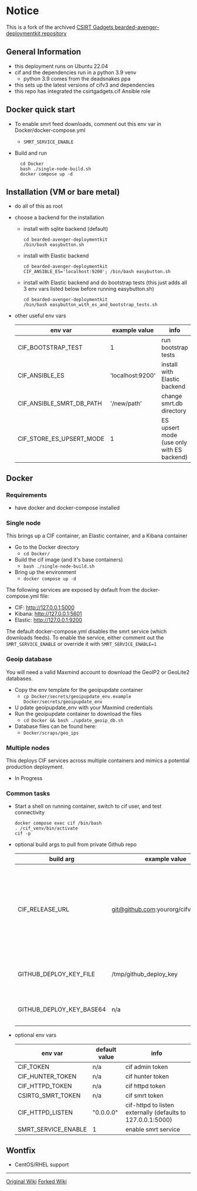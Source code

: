 # Notice

This is a fork of the archived [CSIRT Gadgets bearded-avenger-deploymentkit repository](https://github.com/csirtgadgets/bearded-avenger-deploymentkit)

## General Information

* this deployment runs on Ubuntu 22.04
* cif and the dependencies run in a python 3.9 venv
  * python 3.9 comes from the deadsnakes ppa
* this sets up the latest versions of cifv3 and dependencies
* this repo has integrated the csirtgadgets.cif Ansible role

## Docker quick start

* To enable smrt feed downloads, comment out this env var in Docker/docker-compose.yml
    * ```SMRT_SERVICE_ENABLE```
* Build and run

        cd Docker
        bash ./single-node-build.sh
        docker compose up -d

## Installation (VM or bare metal)

* do all of this as root

* choose a backend for the installation

  * install with sqlite backend (default)

        cd bearded-avenger-deploymentkit
        /bin/bash easybutton.sh

  * install with Elastic backend

        cd bearded-avenger-deploymentkit
        CIF_ANSIBLE_ES='localhost:9200'; /bin/bash easybutton.sh

  * install with Elastic backend and do bootstrap tests (this just adds all 3 env vars listed below before running easybutton.sh)

        cd bearded-avenger-deploymentkit
        /bin/bash easybutton_with_es_and_bootstrap_tests.sh

* other useful env vars

  | env var | example value | info |
  | --- | --- | --- |
  | CIF_BOOTSTRAP_TEST | 1 | run bootstrap tests |
  | CIF_ANSIBLE_ES | 'localhost:9200' | install with Elastic backend |
  | CIF_ANSIBLE_SMRT_DB_PATH | '/new/path' | change smrt.db directory |
  | CIF_STORE_ES_UPSERT_MODE | 1 | ES upsert mode (use only with ES backend) |

## Docker

### Requirements

* have docker and docker-compose installed

### Single node

This brings up a CIF container, an Elastic container, and a Kibana container

* Go to the Docker directory
    * ```cd Docker/```
* Build the cif image (and it's base containers)
    * ```bash ./single-node-build.sh```
* Bring up the environment
    *  ```docker compose up -d```

The following services are exposed by default from the docker-compose.yml file:

* CIF: http://127.0.0.1:5000
* Kibana: http://127.0.0.1:5601
* Elastic: http://127.0.0.1:9200

The default docker-compose.yml disables the smrt service (which downloads feeds). To enable the service,
either comment out the ```SMRT_SERVICE_ENABLE``` or override it with ```SMRT_SERVICE_ENABLE=1```

### Geoip database

You will need a valid Maxmind account to download the GeoIP2 or GeoLite2 databases.

* Copy the env template for the geoipupdate container
    * ```cp Docker/secrets/geoipupdate_env.example Docker/secrets/geoipupdate_env```
* U pdate geoipupdate_env with your Maxmind credentials
* Run the geoipupdate container to download the files
    * ```cd Docker && bash ./update_geoip_db.sh```
* Database files can be found here:
    * ```Docker/scraps/geo_ips```

### Multiple nodes

This deploys CIF services across multiple containers and mimics a potential production deployment.

* In Progress

### Common tasks

* Start a shell on running container, switch to cif user, and test connectivity

      docker compose exec cif /bin/bash
      . /cif_venv/bin/activate
      cif -p

* optional build args to pull from private Github repo

  | build arg | example value | info |
  | --- | --- | --- |
  | CIF_RELEASE_URL | git@github.com:yourorg/cifv3_code.git | ssh address for custom, cifv3 repo. if not specified uses default  [cifv3 repo](https://github.com/renisac/bearded-avenger/) |
  | GITHUB_DEPLOY_KEY_FILE | /tmp/github_deploy_key | path for github deploy key in container |
  | GITHUB_DEPLOY_KEY_BASE64 | n/a | base64 encoded private ssh key |

* optional env vars

  | env var | default value | info |
  | --- | --- | --- |
  | CIF_TOKEN | n/a |cif admin token |
  | CIF_HUNTER_TOKEN | n/a |cif hunter token |
  | CIF_HTTPD_TOKEN | n/a | cif httpd token |
  | CSIRTG_SMRT_TOKEN | n/a | cif smrt token |
  | CIF_HTTPD_LISTEN | "0.0.0.0" | cif-httpd to listen externally (defaults to 127.0.0.1:5000) |
  | SMRT_SERVICE_ENABLE | 1 | enable smrt service |

## Wontfix

* CentOS/RHEL support

---

[Original Wiki](https://github.com/csirtgadgets/bearded-avenger-deploymentkit/wiki)
[Forked Wiki](https://github.com/renisac/bearded-avenger-deploymentkit/wiki)
